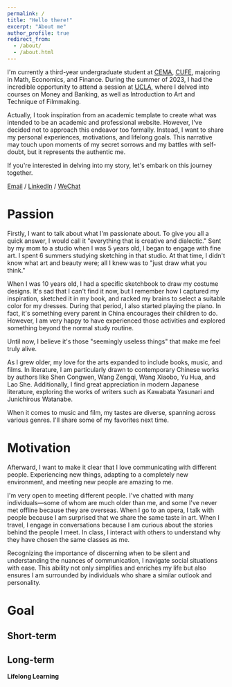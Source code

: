 ```yaml
---
permalink: /
title: "Hello there!"
excerpt: "About me"
author_profile: true
redirect_from: 
  - /about/
  - /about.html
---
```


I'm currently a third-year undergraduate student at [CEMA](http://cema.cufe.edu.cn/index.htm), [CUFE](http://www.cufe.edu.cn/), majoring in Math, Economics, and Finance. During the summer of 2023, I had the incredible opportunity to attend a session at [UCLA](https://www.ucla.edu/), where I delved into courses on Money and Banking, as well as Introduction to Art and Technique of Filmmaking.

Actually, I took inspiration from an academic template to create what was intended to be an academic and professional website. However, I've decided not to approach this endeavor too formally. Instead, I want to share my personal experiences, motivations, and lifelong goals. This narrative may touch upon moments of my secret sorrows and my battles with self-doubt, but it represents the authentic me. 

If you're interested in delving into my story, let's embark on this journey together.

[Email](2021312450@email.cufe.edu.cn) / [LinkedIn](https://www.linkedin.com/in/na-yu-2a731225a) / [WeChat](images/wechat.jpg)

Passion
======
Firstly, I want to talk about what I'm passionate about. To give you all a quick answer, I would call it "everything that is creative and dialectic." Sent by my mom to a studio when I was 5 years old, I began to engage with fine art. I spent 6 summers studying sketching in that studio. At that time, I didn't know what art and beauty were; all I knew was to "just draw what you think."

When I was 10 years old, I had a specific sketchbook to draw my costume designs. It's sad that I can't find it now, but I remember how I captured my inspiration, sketched it in my book, and racked my brains to select a suitable color for my dresses. During that period, I also started playing the piano. In fact, it's something every parent in China encourages their children to do. However, I am very happy to have experienced those activities and explored something beyond the normal study routine.

Until now, I believe it's those "seemingly useless things" that make me feel truly alive.

As I grew older, my love for the arts expanded to include books, music, and films. In literature, I am particularly drawn to contemporary Chinese works by authors like Shen Congwen, Wang Zengqi, Wang Xiaobo, Yu Hua, and Lao She. Additionally, I find great appreciation in modern Japanese literature, exploring the works of writers such as Kawabata Yasunari and Junichirous Watanabe.

When it comes to music and film, my tastes are diverse, spanning across various genres. I'll share some of my favorites next time.

Motivation
======
Afterward, I want to make it clear that I love communicating with different people. Experiencing new things, adapting to a completely new environment, and meeting new people are amazing to me.

I'm very open to meeting different people. I've chatted with many individuals—some of whom are much older than me, and some I've never met offline because they are overseas. When I go to an opera, I talk with people because I am surprised that we share the same taste in art. When I travel, I engage in conversations because I am curious about the stories behind the people I meet. In class, I interact with others to understand why they have chosen the same classes as me.

Recognizing the importance of discerning when to be silent and understanding the nuances of communication, I navigate social situations with ease. This ability not only simplifies and enriches my life but also ensures I am surrounded by individuals who share a similar outlook and personality.

Goal
======

Short-term
------

Long-term
------
**Lifelong Learning**

